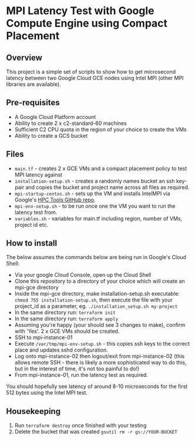 # MPI Latency Test with Google Compute Engine using Compact Placement

## Overview

This project is a simple set of scripts to show how to get microsecond latency between two Google Cloud GCE nodes using Intel MPI (other MPI libraries are available).

## Pre-requisites
- A Google Cloud Platform account
- Ability to create 2 x c2-standard-60 machines
- Sufficient C2 CPU quota in the region of your choice to create the VMs
- Ability to create a GCS bucket

## Files

- `main.tf` - creates 2 x GCE VMs and a compact placement policy to test MPI latency against
- `installation-setup.sh` - creates a randomly names bucket an ssh key-pair and copies the bucket and project name across all files as required.
- `mpi-startup-centos.sh` - sets up the VM and installs IntelMPI via Google's [HPC Tools GitHub repo](https://github.com/GoogleCloudPlatform/hpc-tools.git).
- `mpi-env-setup.sh` - to be run once one the VM you want to run the latency test from.
- `variables.sh` - variables for main.tf including region, number of VMs, project id etc.


## How to install

The below assumes the commands below are being run in Google's Cloud Shell: 

- Via your google Cloud Console, open up the Cloud Shell
- Clone this repository to a directory of your choice which will create an mpi-gce directory
- Inside the mpi-gce directory, make installation-setup.sh executable: `chmod 755 installation-setup.sh`, then execute the file with your project_id as a parameter, eg. `./installation_setup.sh my-project`
- In the same directory run: `terraform init`
- In the same directory run: `terraform apply`
- Assuming you're happy (your should see 3 changes to make), confirm with 'Yes'. 2 x GCE VMs should be created.
- SSH to mpi-instance-01
- Execute `/var/tmp/mpi-env-setup.sh` - this copies ssh keys to the correct place and updates sshd configuration.
- Log onto mpi-instance-02 then logout/exit from mpi-instance-02 (this allows remote SSH - there is likely a more sophisticated way to do this, but in the interest of time, it's not too painful to do!)
- From mpi-instance-01, run the latency test as required.


You should hopefully see latency of around 8-10 microseconds for the first 512 bytes using the Intel MPI test.


## Housekeeping
1. Run `terraform destroy` once finished with your testing
2. Delete the bucket that was created `gsutil rm -r gs://YOUR-BUCKET`